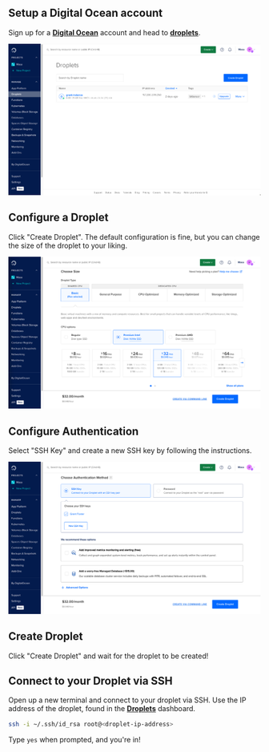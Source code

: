 ## Setup a Digital Ocean account

Sign up for a **[Digital Ocean](https://cloud.digitalocean.com/)** account and head to **[droplets](https://cloud.digitalocean.com/droplets)**.

![digital-ocean-dashboard](./digital-ocean-dashboard.png)

## Configure a Droplet

Click "Create Droplet". The default configuration is fine, but you can change the size of the droplet to your liking.

![digital-ocean-configuration](./digital-ocean-configuration.png)

## Configure Authentication

Select "SSH Key" and create a new SSH key by following the instructions.

![digital-ocean-authentication](./digital-ocean-authentication.png)

## Create Droplet

Click "Create Droplet" and wait for the droplet to be created!

## Connect to your Droplet via SSH

Open up a new terminal and connect to your droplet via SSH. Use the IP address of the droplet, found in the **[Droplets](https://cloud.digitalocean.com/droplets)** dashboard.

```bash
ssh -i ~/.ssh/id_rsa root@<droplet-ip-address>
```

Type `yes` when prompted, and you're in!

